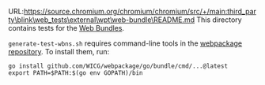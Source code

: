 URL:https://source.chromium.org/chromium/chromium/src/+/main:third_party\blink\web_tests\external\wpt\web-bundle\README.md
This directory contains tests for the
[Web Bundles](https://wicg.github.io/webpackage/draft-yasskin-wpack-bundled-exchanges.html).

`generate-test-wbns.sh` requires command-line tools in the
[webpackage repository](https://github.com/WICG/webpackage).
To install them, run:
```
go install github.com/WICG/webpackage/go/bundle/cmd/...@latest
export PATH=$PATH:$(go env GOPATH)/bin
```
